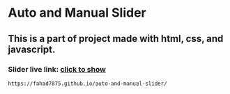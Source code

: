 
# Auto and Manual Slider 

## This is a part of project made with html, css, and javascript.

### Slider live link: [click to show](https://fahad7875.github.io/auto-and-manual-slider/)

`https://fahad7875.github.io/auto-and-manual-slider/`


